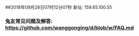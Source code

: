 ##2018年09月28日07时12分07秒 新址: 159.65.100.55
### 兔友常见问题及解答: https://github.com/wanggonging/d/blob/w/FAQ.md
